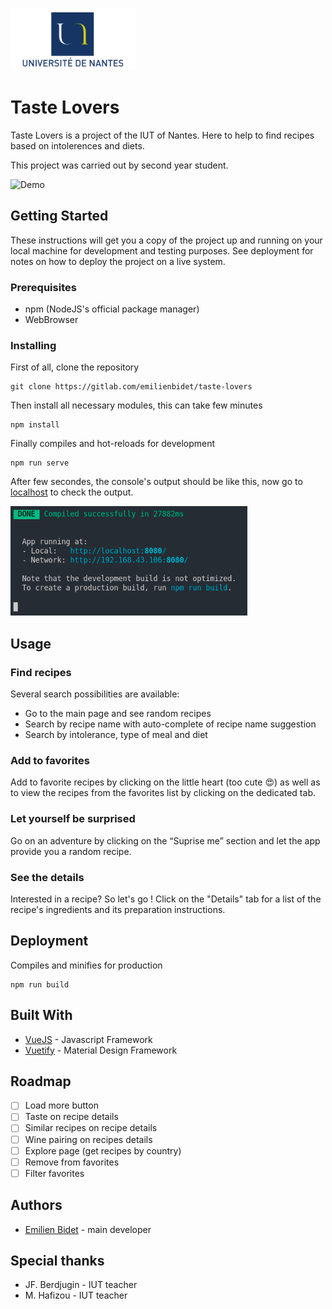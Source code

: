 ![University of Nantes logo](/docs/assets/logo.png)

# Taste Lovers

Taste Lovers is a project of the IUT of Nantes. Here to help to find recipes based on intolerences and diets.

This project was carried out by second year student.

![Demo](/docs/assets/demo.gif)


## Getting Started

These instructions will get you a copy of the project up and running on your local machine for development and testing purposes. See deployment for notes on how to deploy the project on a live system.

### Prerequisites

* npm (NodeJS's official package manager)
* WebBrowser

### Installing

First of all, clone the repository
```
git clone https://gitlab.com/emilienbidet/taste-lovers
```

Then install all necessary modules, this can take few minutes
```
npm install
```

Finally compiles and hot-reloads for development
```
npm run serve
```

After few secondes, the console's output should be like this, now go to [localhost](localhost:8080) to check the output.

![npm run serve output](/docs/assets/npm-run-serve-output.png)

## Usage

### Find recipes

Several search possibilities are available:

- Go to the main page and see random recipes
- Search by recipe name with auto-complete of recipe name suggestion
- Search by intolerance, type of meal and diet

### Add to favorites

Add to favorite recipes by clicking on the little heart (too cute 😍) as well as to view the recipes from the favorites list by clicking on the dedicated tab.

### Let yourself be surprised

Go on an adventure by clicking on the “Suprise me” section and let the app provide you a random recipe.

### See the details

Interested in a recipe? So let's go ! Click on the "Details" tab for a list of the recipe's ingredients and its preparation instructions.

## Deployment

Compiles and minifies for production
```
npm run build
```

## Built With

* [VueJS](https://vuejs.org/) - Javascript Framework
* [Vuetify](https://vuetifyjs.com) - Material Design Framework

## Roadmap

- [ ] Load more button
- [ ] Taste on recipe details
- [ ] Similar recipes on recipe details
- [ ] Wine pairing on recipes details
- [ ] Explore page (get recipes by country)
- [ ] Remove from favorites
- [ ] Filter favorites

## Authors

- [Emilien Bidet](https://emilienbidet.fr) - main developer

## Special thanks

- JF. Berdjugin - IUT teacher
- M. Hafizou - IUT teacher